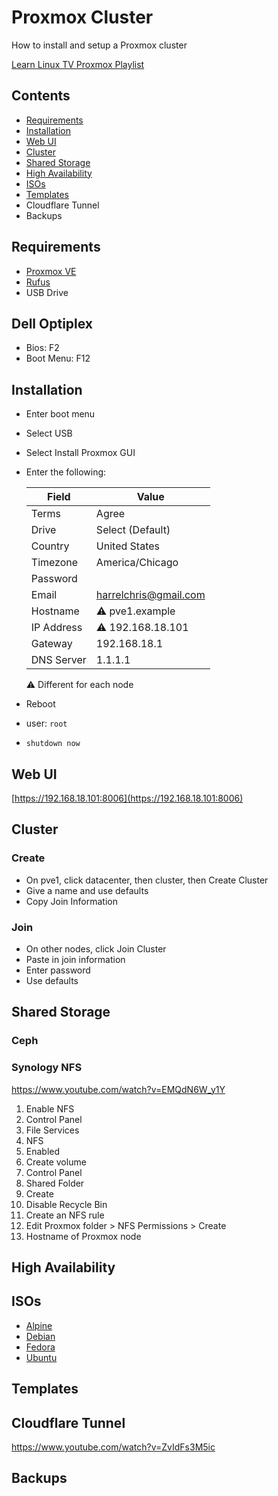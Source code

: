 # Proxmox Cluster

How to install and setup a Proxmox cluster

[Learn Linux TV Proxmox Playlist](https://www.youtube.com/playlist?list=PLT98CRl2KxKHnlbYhtABg6cF50bYa8Ulo)

## Contents

- [Requirements](#requirements)
- [Installation](#installation)
- [Web UI](#web-ui)
- [Cluster](#cluster)
- [Shared Storage](#shared-storage)
- [High Availability](#high-availability)
- [ISOs](#isos)
- [Templates](#templates)
- Cloudflare Tunnel
- Backups

## Requirements

- [Proxmox VE](https://www.proxmox.com/en/downloads)
- [Rufus](https://rufus.ie/en/)
- USB Drive

## Dell Optiplex

- Bios: F2
- Boot Menu: F12

## Installation

- Enter boot menu
- Select USB
- Select Install Proxmox GUI
- Enter the following:

  Field | Value
  ---|---
  Terms | Agree
  Drive | Select (Default)
  Country | United States
  Timezone | America/Chicago
  Password | 
  Email | harrelchris@gmail.com
  Hostname | ⚠️ pve1.example
  IP Address | ⚠️ 192.168.18.101 
  Gateway | 192.168.18.1
  DNS Server | 1.1.1.1

  ⚠️ Different for each node

- Reboot
- user: `root`
- `shutdown now`

## Web UI

[https://192.168.18.101:8006](https://192.168.18.101:8006)

## Cluster

### Create

- On pve1, click datacenter, then cluster, then Create Cluster
- Give a name and use defaults
- Copy Join Information

### Join

- On other nodes, click Join Cluster
- Paste in join information
- Enter password
- Use defaults

## Shared Storage

### Ceph



### Synology NFS

https://www.youtube.com/watch?v=EMQdN6W_y1Y

1. Enable NFS
  1. Control Panel
  1. File Services
  1. NFS
  1. Enabled
1. Create volume
  1. Control Panel
  1. Shared Folder
  1. Create
  1. Disable Recycle Bin
1. Create an NFS rule
1. Edit Proxmox folder > NFS Permissions > Create
  1. Hostname of Proxmox node

## High Availability

## ISOs

- [Alpine](https://alpinelinux.org/downloads/)
- [Debian](https://www.debian.org/distrib/)
- [Fedora](https://fedoraproject.org/server/download)
- [Ubuntu](https://ubuntu.com/server)

## Templates

## Cloudflare Tunnel

https://www.youtube.com/watch?v=ZvIdFs3M5ic

## Backups
